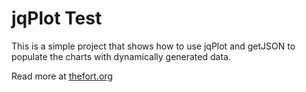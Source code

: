 jqPlot Test
===========

This is a simple project that shows how to use jqPlot and getJSON to
populate the charts with dynamically generated data.

Read more at [thefort.org][tf]

[tf]: http://www.thefort.org/a/using-the-python-property-builtin-to-simplify-form-handling-in-flask/
